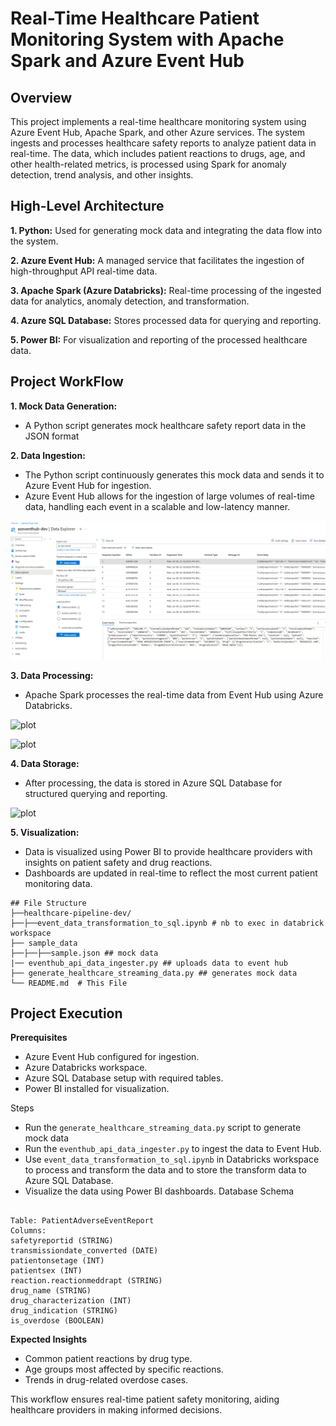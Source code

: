 # Real-Time Healthcare Patient Monitoring System with Apache Spark and Azure Event Hub

## Overview
This project implements a real-time healthcare monitoring system using Azure Event Hub, Apache Spark, and other Azure services. The system ingests and processes healthcare safety reports to analyze patient data in real-time. The data, which includes patient reactions to drugs, age, and other health-related metrics, is processed using Spark for anomaly detection, trend analysis, and other insights.

## High-Level Architecture

**1. Python:** Used for generating mock data and integrating the data flow into the system.

**2. Azure Event Hub:** A managed service that facilitates the ingestion of high-throughput API real-time data.

**3. Apache Spark (Azure Databricks):** Real-time processing of the ingested data for analytics, anomaly detection, and transformation.

**4. Azure SQL Database:** Stores processed data for querying and reporting.

**5. Power BI:** For visualization and reporting of the processed healthcare data.

## Project WorkFlow

**1. Mock Data Generation:**

-   A Python script generates mock healthcare safety report data in the JSON format

**2. Data Ingestion:**

-   The Python script continuously generates this mock data and sends it to Azure Event Hub for ingestion.
-   Azure Event Hub allows for the ingestion of large volumes of real-time data, handling each event in a scalable and low-latency manner.
  
![plot](healthcare-pipeline-images/eventhub_data_ingestion.png)


**3. Data Processing:**

-   Apache Spark processes the real-time data from Event Hub using Azure Databricks.
  
![plot](healthcare-pipeline-image/databrick_load_data.png)

![plot](healthcare-pipeline-image/databrick_transform_data.png)


**4. Data Storage:**

-   After processing, the data is stored in Azure SQL Database for structured querying and reporting.

![plot](healthcare-pipeline-image/SQL_load_data.png)



**5. Visualization:**

-   Data is visualized using Power BI to provide healthcare providers with insights on patient safety and drug reactions.
-   Dashboards are updated in real-time to reflect the most current patient monitoring data.
```
## File Structure
├──healthcare-pipeline-dev/
├──├──event_data_transformation_to_sql.ipynb # nb to exec in databrick workspace
├── sample_data
├──├──├──sample.json ## mock data
|── eventhub_api_data_ingester.py ## uploads data to event hub
├── generate_healthcare_streaming_data.py ## generates mock data
└── README.md  # This File
```


## Project Execution
**Prerequisites**

- Azure Event Hub configured for ingestion.
- Azure Databricks workspace.
- Azure SQL Database setup with required tables.
- Power BI installed for visualization.

Steps

- Run the `generate_healthcare_streaming_data.py` script to generate mock data 
- Run the `eventhub_api_data_ingester.py` to ingest the data to Event Hub.
- Use `event_data_transformation_to_sql.ipynb` in Databricks workspace to process and transform the data and to store the transform data to Azure SQL Database.
- Visualize the data using Power BI dashboards.
Database Schema

```

Table: PatientAdverseEventReport
Columns:
safetyreportid (STRING)
transmissiondate_converted (DATE)
patientonsetage (INT)
patientsex (INT)
reaction.reactionmeddrapt (STRING)
drug_name (STRING)
drug_characterization (INT)
drug_indication (STRING)
is_overdose (BOOLEAN)

```

**Expected Insights**

- Common patient reactions by drug type.
- Age groups most affected by specific reactions.
- Trends in drug-related overdose cases.

This workflow ensures real-time patient safety monitoring, aiding healthcare providers in making informed decisions.


